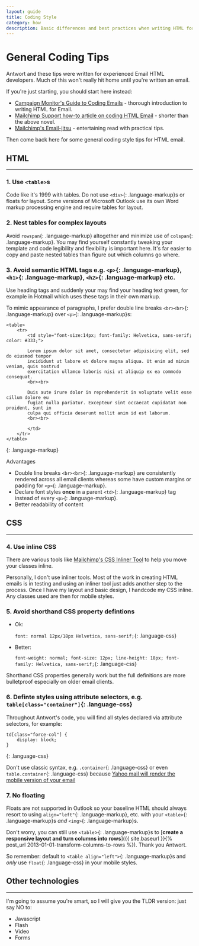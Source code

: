 ```yaml
---
layout: guide
title: Coding Style
category: how
description: Basic differences and best practices when writing HTML for email clients instead of websites.
---
```



# General Coding Tips

Antwort and these tips were written for experienced Email HTML developers. Much of this won't really hit home until you're written an email.

If you're just starting, you should start here instead:
* [Campaign Monitor's Guide to Coding Emails](http://www.campaignmonitor.com/guides/coding/) - thorough introduction to writing HTML for Email.
* [Mailchimp Support how-to article on coding HTML Email](http://kb.mailchimp.com/article/how-to-code-html-emails) - shorter than the above novel.
* [Mailchimp's Email-jitsu](http://mailchimp.com/resources/guides/email-jitsu/) - entertaining read with practical tips.

Then come back here for some general coding style tips for HTML email.

## HTML
----

### 1. Use `<table>`s

Code like it's 1999 with tables. Do not use `<div>`{: .language-markup}s or floats for layout. Some versions of Microsoft Outlook use its own Word markup processing engine and require tables for layout.

### 2. Nest tables for complex layouts

Avoid `rowspan`{: .language-markup} altogether and minimize use of `colspan`{: .language-markup}. You may find yourself constantly tweaking your template and code legibility and flexibility is important here. It's far easier to copy and paste nested tables than figure out which columns go where.

### 3. Avoid semantic HTML tags e.g. `<p>`{: .language-markup}, `<h1>`{: .language-markup}, `<h2>`{: .language-markup} etc.

Use heading tags and suddenly your may find your heading text green, for example in Hotmail which uses these tags in their own markup.

To mimic appearance of paragraphs, I prefer double line breaks `<br><br>`{: .language-markup} over `<p>`{: .language-markup}s:

    <table>
        <tr>
            <td style="font-size:14px; font-family: Helvetica, sans-serif; color: #333;">

            Lorem ipsum dolor sit amet, consectetur adipisicing elit, sed do eiusmod tempor
            incididunt ut labore et dolore magna aliqua. Ut enim ad minim veniam, quis nostrud
            exercitation ullamco laboris nisi ut aliquip ex ea commodo consequat.
            <br><br>

            Duis aute irure dolor in reprehenderit in voluptate velit esse cillum dolore eu
            fugiat nulla pariatur. Excepteur sint occaecat cupidatat non proident, sunt in
            culpa qui officia deserunt mollit anim id est laborum.
            <br><br>

            </td>
        </tr>
    </table>
{: .language-markup}

Advantages

* Double line breaks `<br><br>`{: .language-markup} are consistently rendered across all email clients whereas some have custom margins or padding for `<p>`{: .language-markup}.
* Declare font styles **once** in a parent `<td>`{: .language-markup} tag instead of every `<p>`{: .language-markup}.
* Better readability of content

## CSS
----

### 4. Use inline CSS

There are various tools like [Mailchimp's CSS Inliner Tool](http://beaker.mailchimp.com/inline-css) to help you move your classes inline.

Personally, I don't use inliner tools. Most of the work in creating HTML emails is in testing and using an inliner tool just adds another step to the process. Once I have my layout and basic design, I handcode my CSS inline. Any classes used are then for mobile styles.


### 5. Avoid shorthand CSS property defintions

* Ok:

    `font: normal 12px/18px Helvetica, sans-serif;`{: .language-css}

* Better:

    `font-weight: normal; font-size: 12px; line-height: 18px; font-family: Helvetica, sans-serif;`{: .language-css}

Shorthand CSS properties generally work but the full definitions are more bulletproof especially on older email clients.


### 6. Definte styles using attribute selectors, e.g. `table[class="container"]`{: .language-css}

Throughout Antwort's code, you will find all styles declared via attribute selectors, for example:

    td[class="force-col"] {
        display: block;
    }
{: .language-css}

Don't use classic syntax, e.g. `.container`{: .language-css} or even `table.container`{: .language-css} because [Yahoo mail will render the mobile version of your email](http://www.campaignmonitor.com/blog/post/3457/media-query-issues-in-yahoo-mail-mobile-email/)

### 7. No floating

Floats are not supported in Outlook so your baseline HTML should always resort to using `align="left"`{: .language-markup}, etc. with your `<table>`{: .language-markup}s *and* `<img>`{: .language-markup}s.

Don't worry, you can still use `<table`>{: .language-markup}s to [**create a responsive layout and turn columns into rows**]({{ site.baseurl }}{% post_url 2013-01-01-transform-columns-to-rows %}). Thank you Antwort.

So remember: default to `<table align="left">`{: .language-markup}s and *only* use `float`{: .language-css} in your mobile styles.


## Other technologies
----

I'm going to assume you're smart, so I will give you the TLDR version: just say NO to:

* Javascript
* Flash
* Video
* Forms

